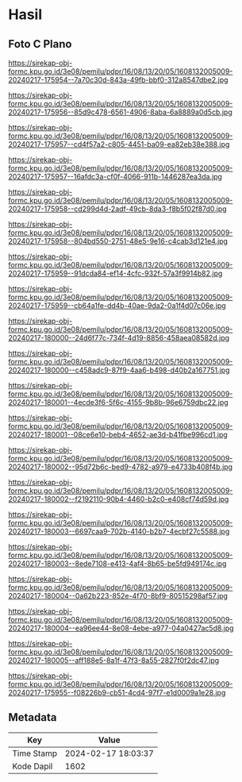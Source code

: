 # Hasil

## Foto C Plano

https://sirekap-obj-formc.kpu.go.id/3e08/pemilu/pdpr/16/08/13/20/05/1608132005009-20240217-175954--7a70c30d-843a-49fb-bbf0-312a8547dbe2.jpg

https://sirekap-obj-formc.kpu.go.id/3e08/pemilu/pdpr/16/08/13/20/05/1608132005009-20240217-175956--85d9c478-6561-4906-8aba-6a8889a0d5cb.jpg

https://sirekap-obj-formc.kpu.go.id/3e08/pemilu/pdpr/16/08/13/20/05/1608132005009-20240217-175957--cd4f57a2-c805-4451-ba09-ea82eb38e388.jpg

https://sirekap-obj-formc.kpu.go.id/3e08/pemilu/pdpr/16/08/13/20/05/1608132005009-20240217-175957--16afdc3a-cf0f-4066-911b-1446287ea3da.jpg

https://sirekap-obj-formc.kpu.go.id/3e08/pemilu/pdpr/16/08/13/20/05/1608132005009-20240217-175958--cd299d4d-2adf-49cb-8da3-f8b5f02f87d0.jpg

https://sirekap-obj-formc.kpu.go.id/3e08/pemilu/pdpr/16/08/13/20/05/1608132005009-20240217-175958--804bd550-2751-48e5-9e16-c4cab3d121e4.jpg

https://sirekap-obj-formc.kpu.go.id/3e08/pemilu/pdpr/16/08/13/20/05/1608132005009-20240217-175959--91dcda84-ef14-4cfc-932f-57a3f9914b82.jpg

https://sirekap-obj-formc.kpu.go.id/3e08/pemilu/pdpr/16/08/13/20/05/1608132005009-20240217-175959--cb64a1fe-dd4b-40ae-9da2-0a1f4d07c06e.jpg

https://sirekap-obj-formc.kpu.go.id/3e08/pemilu/pdpr/16/08/13/20/05/1608132005009-20240217-180000--24d6f77c-734f-4d19-8856-458aea08582d.jpg

https://sirekap-obj-formc.kpu.go.id/3e08/pemilu/pdpr/16/08/13/20/05/1608132005009-20240217-180000--c458adc9-87f9-4aa6-b498-d40b2a167751.jpg

https://sirekap-obj-formc.kpu.go.id/3e08/pemilu/pdpr/16/08/13/20/05/1608132005009-20240217-180001--4ecde3f6-5f6c-4155-9b8b-96e6759dbc22.jpg

https://sirekap-obj-formc.kpu.go.id/3e08/pemilu/pdpr/16/08/13/20/05/1608132005009-20240217-180001--08ce6e10-beb4-4652-ae3d-b41fbe996cd1.jpg

https://sirekap-obj-formc.kpu.go.id/3e08/pemilu/pdpr/16/08/13/20/05/1608132005009-20240217-180002--95d72b6c-bed9-4782-a979-e4733b408f4b.jpg

https://sirekap-obj-formc.kpu.go.id/3e08/pemilu/pdpr/16/08/13/20/05/1608132005009-20240217-180002--f2192110-90b4-4460-b2c0-e408cf74d59d.jpg

https://sirekap-obj-formc.kpu.go.id/3e08/pemilu/pdpr/16/08/13/20/05/1608132005009-20240217-180003--6697caa9-702b-4140-b2b7-4ecbf27c5588.jpg

https://sirekap-obj-formc.kpu.go.id/3e08/pemilu/pdpr/16/08/13/20/05/1608132005009-20240217-180003--8ede7108-e413-4af4-8b65-be5fd949174c.jpg

https://sirekap-obj-formc.kpu.go.id/3e08/pemilu/pdpr/16/08/13/20/05/1608132005009-20240217-180004--0a62b223-852e-4f70-8bf9-80515298af57.jpg

https://sirekap-obj-formc.kpu.go.id/3e08/pemilu/pdpr/16/08/13/20/05/1608132005009-20240217-180004--ea96ee44-8e08-4ebe-a977-04a0427ac5d8.jpg

https://sirekap-obj-formc.kpu.go.id/3e08/pemilu/pdpr/16/08/13/20/05/1608132005009-20240217-180005--aff188e5-8a1f-47f3-8a55-2827f0f2dc47.jpg

https://sirekap-obj-formc.kpu.go.id/3e08/pemilu/pdpr/16/08/13/20/05/1608132005009-20240217-175955--f08226b9-cb51-4cd4-97f7-e1d0009a1e28.jpg


## Metadata

| Key        | Value               |
| ---------- | ------------------- |
| Time Stamp | 2024-02-17 18:03:37 |
| Kode Dapil | 1602                |



